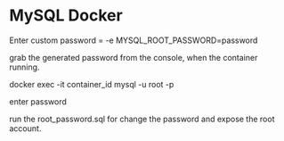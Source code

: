 # MySQL Docker

Enter custom password = -e MYSQL_ROOT_PASSWORD=password

grab the generated password from the console, when the container running.

docker exec -it container_id mysql -u root -p

enter password

run the root_password.sql for change the password and expose the root account.
